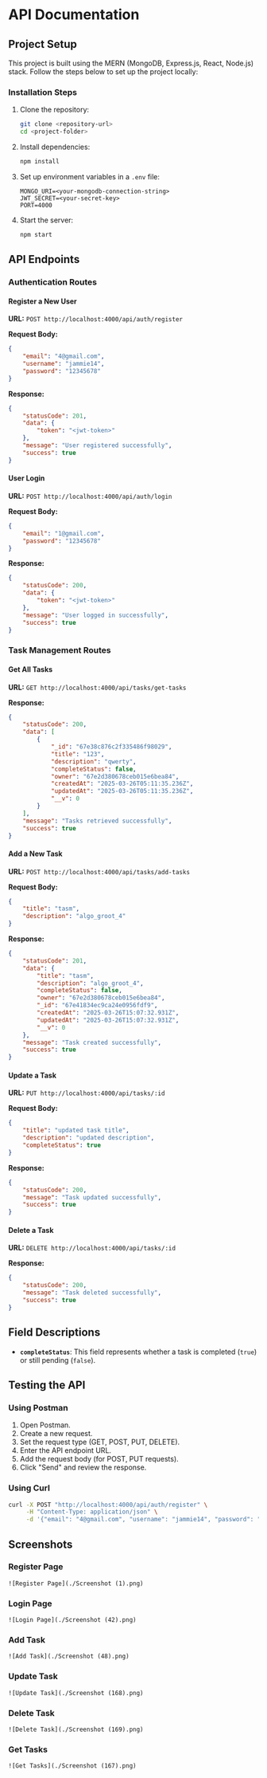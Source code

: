 # API Documentation

## Project Setup

This project is built using the MERN (MongoDB, Express.js, React, Node.js) stack. Follow the steps below to set up the project locally:

### Installation Steps
1. Clone the repository:
   ```sh
   git clone <repository-url>
   cd <project-folder>
   ```
2. Install dependencies:
   ```sh
   npm install
   ```
3. Set up environment variables in a `.env` file:
   ```
   MONGO_URI=<your-mongodb-connection-string>
   JWT_SECRET=<your-secret-key>
   PORT=4000
   ```
4. Start the server:
   ```sh
   npm start
   ```

## API Endpoints

### Authentication Routes

#### Register a New User
**URL:** `POST http://localhost:4000/api/auth/register`

**Request Body:**
```json
{
    "email": "4@gmail.com",
    "username": "jammie14",
    "password": "12345678"
}
```

**Response:**
```json
{
    "statusCode": 201,
    "data": {
        "token": "<jwt-token>"
    },
    "message": "User registered successfully",
    "success": true
}
```

#### User Login
**URL:** `POST http://localhost:4000/api/auth/login`

**Request Body:**
```json
{
    "email": "1@gmail.com",
    "password": "12345678"
}
```

**Response:**
```json
{
    "statusCode": 200,
    "data": {
        "token": "<jwt-token>"
    },
    "message": "User logged in successfully",
    "success": true
}
```

### Task Management Routes

#### Get All Tasks
**URL:** `GET http://localhost:4000/api/tasks/get-tasks`

**Response:**
```json
{
    "statusCode": 200,
    "data": [
        {
            "_id": "67e38c876c2f335486f98029",
            "title": "123",
            "description": "qwerty",
            "completeStatus": false,
            "owner": "67e2d380678ceb015e6bea84",
            "createdAt": "2025-03-26T05:11:35.236Z",
            "updatedAt": "2025-03-26T05:11:35.236Z",
            "__v": 0
        }
    ],
    "message": "Tasks retrieved successfully",
    "success": true
}
```

#### Add a New Task
**URL:** `POST http://localhost:4000/api/tasks/add-tasks`

**Request Body:**
```json
{
    "title": "tasm",
    "description": "algo_groot_4"
}
```

**Response:**
```json
{
    "statusCode": 201,
    "data": {
        "title": "tasm",
        "description": "algo_groot_4",
        "completeStatus": false,
        "owner": "67e2d380678ceb015e6bea84",
        "_id": "67e41834ec9ca24e0956fdf9",
        "createdAt": "2025-03-26T15:07:32.931Z",
        "updatedAt": "2025-03-26T15:07:32.931Z",
        "__v": 0
    },
    "message": "Task created successfully",
    "success": true
}
```

#### Update a Task
**URL:** `PUT http://localhost:4000/api/tasks/:id`

**Request Body:**
```json
{
    "title": "updated task title",
    "description": "updated description",
    "completeStatus": true
}
```

**Response:**
```json
{
    "statusCode": 200,
    "message": "Task updated successfully",
    "success": true
}
```

#### Delete a Task
**URL:** `DELETE http://localhost:4000/api/tasks/:id`

**Response:**
```json
{
    "statusCode": 200,
    "message": "Task deleted successfully",
    "success": true
}
```

## Field Descriptions
- **`completeStatus`**: This field represents whether a task is completed (`true`) or still pending (`false`).

## Testing the API

### Using Postman
1. Open Postman.
2. Create a new request.
3. Set the request type (GET, POST, PUT, DELETE).
4. Enter the API endpoint URL.
5. Add the request body (for POST, PUT requests).
6. Click "Send" and review the response.

### Using Curl
```sh
curl -X POST "http://localhost:4000/api/auth/register" \
     -H "Content-Type: application/json" \
     -d '{"email": "4@gmail.com", "username": "jammie14", "password": "12345678"}'
```

## Screenshots

### Register Page
```
![Register Page](./Screenshot (1).png)
```

### Login Page
```
![Login Page](./Screenshot (42).png)
```

### Add Task
```
![Add Task](./Screenshot (48).png)
```

### Update Task
```
![Update Task](./Screenshot (168).png)
```

### Delete Task
```
![Delete Task](./Screenshot (169).png)
```

### Get Tasks
```
![Get Tasks](./Screenshot (167).png)
```

